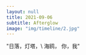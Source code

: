 ```yaml
---
layout: null
title: 2021-09-06
subtitle: Afterglow
image: "img/timeline/2.jpg"
---
```

"日落，灯塔，\\
海鸥，
你，我"